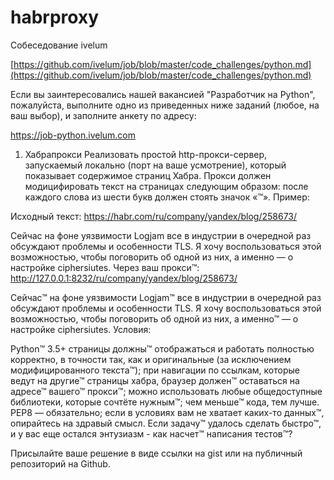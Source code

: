 # habrproxy
Собеседование ivelum

[https://github.com/ivelum/job/blob/master/code_challenges/python.md](https://github.com/ivelum/job/blob/master/code_challenges/python.md)

Если вы заинтересовались нашей вакансией "Разработчик на Python", пожалуйста, выполните одно из приведенных ниже заданий (любое, на ваш выбор), и заполните анкету по адресу:

https://job-python.ivelum.com

1. Хабрапрокси
Реализовать простой http-прокси-сервер, запускаемый локально (порт на ваше усмотрение), который показывает содержимое страниц Хабра. Прокси должен модицифировать текст на страницах следующим образом: после каждого слова из шести букв должен стоять значок «™». Пример:

Исходный текст: https://habr.com/ru/company/yandex/blog/258673/

Сейчас на фоне уязвимости Logjam все в индустрии в очередной раз обсуждают 
проблемы и особенности TLS. Я хочу воспользоваться этой возможностью, чтобы 
поговорить об одной из них, а именно — о настройке ciphersiutes.
Через ваш прокси™: http://127.0.0.1:8232/ru/company/yandex/blog/258673/

Сейчас™ на фоне уязвимости Logjam™ все в индустрии в очередной раз обсуждают 
проблемы и особенности TLS. Я хочу воспользоваться этой возможностью, чтобы 
поговорить об одной из них, а именно™ — о настройке ciphersiutes. 
Условия:

Python™ 3.5+
страницы должны™ отображаться и работать полностью корректно, в точности так, как и оригинальные (за исключением модифицированного текста™);
при навигации по ссылкам, которые ведут на другие™ страницы хабра, браузер должен™ оставаться на адресе™ вашего™ прокси™;
можно использовать любые общедоступные библиотеки, которые сочтёте нужным™;
чем меньше™ кода, тем лучше. PEP8 — обязательно;
если в условиях вам не хватает каких-то данных™, опирайтесь на здравый смысл.
Если задачу™ удалось сделать быстро™, и у вас еще остался энтузиазм - как насчет™ написания тестов™?

Присылайте ваше решение в виде ссылки на gist или на публичный репозиторий на Github.

